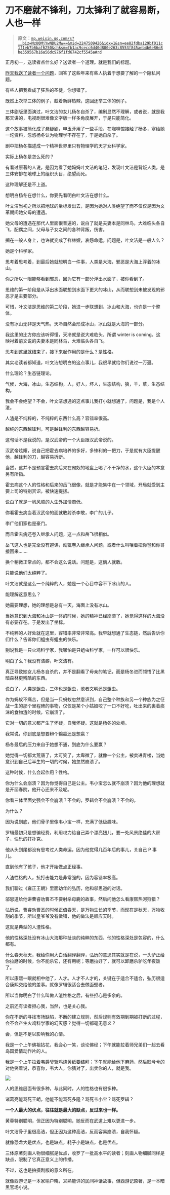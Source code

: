 # 刀不磨就不锋利，刀太锋利了就容易断，人也一样

> 原文：[`mp.weixin.qq.com/s?__biz=MzU0MjYwNDU2Mw==&mid=2247509426&idx=1&sn=ee82fdba129bf011c1f1eb7b6baf6250&chksm=fb1ac9cecc6d40d800e263c8553f845aeb4b6e86e8be359567b16a56dc976f1fd6742cf5545a#rd`](http://mp.weixin.qq.com/s?__biz=MzU0MjYwNDU2Mw==&mid=2247509426&idx=1&sn=ee82fdba129bf011c1f1eb7b6baf6250&chksm=fb1ac9cecc6d40d800e263c8553f845aeb4b6e86e8be359567b16a56dc976f1fd6742cf5545a#rd)

正月初一，送读者点什么好？送读者一个道理。就是我们的标题。

[昨天我送了读者一个问题](http://mp.weixin.qq.com/s?__biz=MzU0MjYwNDU2Mw==&mid=2247509421&idx=1&sn=29880cf17db38d16f465daca6e985a35&chksm=fb1ac9d1cc6d40c79e3503906f120ddfe0428f65184a6f6d86f89d4ac898772fc4bc1fcdfe73&scene=21#wechat_redirect)，回答了这些年来有些人执着于想要了解的一个隐私问题。

有些人把我看成了狂热的圣徒，你想错了。

既然上次举三体的例子，趁着新鲜热辣，这回还举三体的例子。

三体剧版里面演过，叶文洁的女儿杨冬自杀了，编剧显然不理解，或者说，就是我那天讲的，电视剧很难像文字版一样多角度展开，于是只能简化。

这个故事被简化成了悬疑剧，申玉菲用了一些手段，在咖啡馆接触了杨冬，塞给她一坨资料，忽悠杨冬认为物理学不存在了，于是她自杀了。

剧中把杨冬描述成一个精神世界里只有物理学的天才女科学家。

实际上杨冬是怎么死的？

有看过原著的人说，是因为看了她妈妈叶文洁的笔记，发现叶文洁是背叛人类，是三体安排在地球上的组织头目，绝望而死。

这种理解还是不上道。

想明白杨冬在想什么，你要先看明白叶文洁在想什么。

叶文洁当初之所以把地球的坐标发出去，是因为她对人类绝望了而不仅仅是因为文革期间她父母的遭遇。

她父母的遭遇在那代人里面很普遍的，说白了就是夫妻本是同林鸟，大难临头各自飞，配偶之间，父母与子女之间的各种背叛，伤害。

搁在一般人身上，也许就变成了祥林嫂，哀怨命运。问题是，叶文洁是一般人么？

她是个科学家。

思考着思考着，到最后她就想明白一件事，人类是大海，邪恶是大海上浮着的冰山。

你之所以一眼能够看到邪恶，因为它有一部分浮出水面了，被你看到了。

思维的第一阶段是从浮出水面联想到水面下更大的冰山，从而联想到未被发现的邪恶才是主要部分。

可惜，叶文洁是思维的第二阶段，她进一步联想到，冰山和大海，也许是一个整体。

没有冰山无非是天气热，天冷自然会形成冰山，冰山就是大海的一部分。

我这里的比方你应该听得懂，天冷就是说大难临头，所谓 winter is coming。这映衬着前文说的夫妻本是同林鸟，大难临头各自飞。

思考到这里就结束了，接下来起作用的是什么？是性格。

其实老读者都知道，叶文洁想明白的这点事儿，我很早就给你们说过一万遍。

什么理论？生态链理论。

气候，大海，冰山，生态结构，人，好人，坏人，生态结构，狼，羊，草，生态结构。

我会不会绝望？不会，叶文洁想通的这点事儿我打小就想通了，问题是，我是个人渣。

人渣是不纯粹的，不纯粹的东西什么高？容错率很高。

越纯的东西越锋利，可是越锋利的东西越容易折。

这句话不是我说的，是汉武帝的一个大臣跟汉武帝说的。

汉武帝炫耀，说自己把霍去病培养的多好，多锋利的一把刀，于是就有大臣提醒他，越锋利的刀，越容易折断。

当然，这并不是预言霍去病后来在匈奴的地盘上喝了不干净的水，这个大臣的本意另有所指。

霍去病这个人的性格和后来的岳飞很像，就是才能集中在一个领域，开局就受到主要上司的特别赏识，被快速提拔。

说白了就是一帆风顺的人生外加情商低。

你看霍去病当着汉武帝的面就敢射杀李敢，李广的儿子。

李广他们家也是豪门。

而且霍去病还卷入继承人问题，这一点和岳飞很相似。

岳飞这人也是完全没有避讳，动辄卷入继承人问题，或者什么叫嚷着把你爸和你哥接回来.......

换个稍微正常点的，都不会这么说话。问题是，这俩人就敢。

只能说他们太纯粹了。

叶文洁就是这么一个纯粹的人，她是一个心目中容不下冰山的人。

能理解这意思么？

她需要理想，她的理想是总有一天，海面上没有冰山。

当她意识到大海和冰山是一体的时候，她的精神已经崩溃了，她觉得这样的大海没有必要存在。于是发出了坐标。

不纯粹的人好处就在这里，容错率非常非常高。我早就想通了生态链，然后告诉你们什么？告诉你们蛆虫有蛆虫的快乐。

别说我是一只火鸡科学家，我哪怕是只蛆虫科学家，一样可以很快乐。

明白了么？我没有洁癖，叶文洁有。

真正导致她女儿杨冬自杀的，并不是翻看了母亲的笔记，而是杨冬进而领悟了比黑暗森林更残酷的东西。

说白了，人类是蛆虫，三体也是蛆虫，歌者文明还是蛆虫。

作为蚂蚁不痛苦，但是当一只蚂蚁忽然意识到，自己整个种族和另一个种族为之征战一生的那个里程碑的事物，仅仅是某个小姑娘咬了一口不好吃，吐出来的裹着痰沫的食物渣的时候，它崩溃了。

它对一切的意义都产生了怀疑，自我怀疑。这就是杨冬的处境。

我常说，你到底是想要辩个输赢还是想赢？

杨冬最后的压力来自于她想不通，到底为什么要赢？

她觉得一切都太荒唐了，太可笑了，太卑微了，就像一个公主，被卖进青楼，当她意识到自己后半生的一切的时候，她忽然崩溃了。

这种时候，什么会起作用？性格。

你为什么会崩溃？因为你觉得自己是公主。韦小宝怎么就不崩溃？因为他的理想就是开丽春院，他开心还来不及呢。

你看三体里面史强会不会崩溃？不会的，罗辑会不会崩溃？不会的。

为什么？

因为说到底，他们骨子里像韦小宝一样，充满了低级趣味。

罗辑最初只是想骗经费，利用权力给自己弄个漂亮妞儿，要一处风景绝佳的大房子，快乐的打扑克。

他从头到尾都没有思考过人类命运，因为他觉得几百年后的事儿，关自己 P 事儿。

直到他有了孩子，他才开始做点正经事。

人渣性格的人，抗打击能力是非常强的，因为容错率极高。

我们聊过《雍正王朝》里面幼年的弘历，他和邬思道的对话。

邬思道给他讲曹睿劝曹丕不要射杀母鹿的故事，然后问他怎么看康熙热河狩猎？

弘历说，曹睿劝曹丕的时候正值春天，是万物生长的季节，而现在是秋天，万物收割的季节，所以皇爷爷没有做错，他的做法是顺应天时。

这就是典型的人渣性格。

他的性格深处没有冰山大海那种扯淡的纯粹的东西，他的性格深处是包容的，什么都有。

什么春天秋天，我给你用大白话翻译翻译，弘历的意思其实就是在说，一头驴正给你拉磨的时候，你不能杀它，还有用呢；等磨拉好了，就可以卸磨杀驴吃年夜饭了。

所以康熙一眼就相中他了，人才。人才不人才的，关键在于适合不适合，弘历很适合康熙交给他的差事。就像罗辑很适合去做面壁者。

所以当你明白了什么叫做人渣性格之后，有些担心是多余的。

之前还有读者担心我，当然，也是关心我。

你在不断的寻找市场缺陷，不断的建立规则，然后规则有效期到期被打断的过程，会不会产生火鸡科学家的幻灭感？觉得一切都毫无意义？

会，但是不足以影响我的心情。

我是一个上午佛祖拈花，我会心一笑，谈论佛经；下午就能拉着师兄弟们一起去看岛国爱情动作片的人。

我是一个上午拉着韦爵爷斩鸡烧黄纸要结拜；下午就能给他下麻药，然后贱兮兮的对他笑着说，恭喜你，韦大人，你猜对了，出卖你的人，就是我。

![](img/7c80b9faf45c37d622609c8fa99c739b.png)

人的思维层面有很多种，与此同时，人的性格也有很多种。

诸葛亮能骂死王朗，他能不能骂死多隆？骂死韦小宝？骂死罗辑？

**一个人最大的优点，往往就是最大的缺点，反过来也一样。**

黄蓉特别聪明，但正因为特别聪明，她反而在武道上难以更进一步。

叶文洁骨子里很高洁，但正因为这种高洁，反而容易崩溃，自我怀疑。

就像恐龙大是优点，也是缺点，耗子小是缺点，也是优点。

三体原著刻画人物很细腻是优点，收罗了一批高水平的读者；刻画人物细腻同样是缺点，限制了它真正意义上的传播。

不过，这也是拍摄剧版的意义所在。

就像西游记是一本家喻户晓，耳熟能详的民间神话故事，但西游记原著，是一本暗黑官场小说。